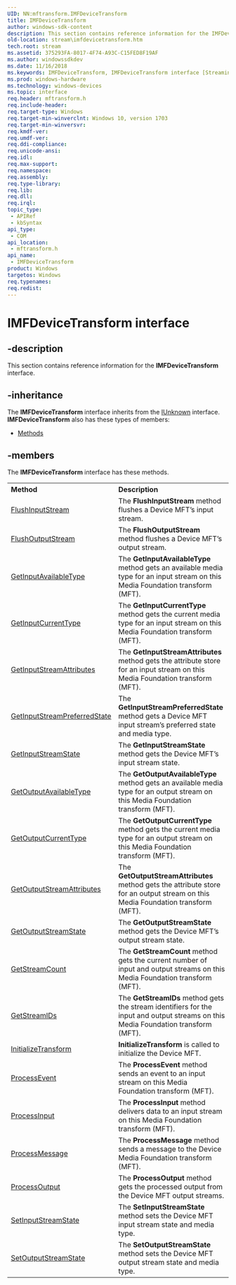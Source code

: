 ```yaml
---
UID: NN:mftransform.IMFDeviceTransform
title: IMFDeviceTransform
author: windows-sdk-content
description: This section contains reference information for the IMFDeviceTransform interface.
old-location: stream\imfdevicetransform.htm
tech.root: stream
ms.assetid: 375293FA-8017-4F74-A93C-C15FED8F19AF
ms.author: windowssdkdev
ms.date: 11/16/2018
ms.keywords: IMFDeviceTransform, IMFDeviceTransform interface [Streaming Media Devices], IMFDeviceTransform interface [Streaming Media Devices],described, mftransform/IMFDeviceTransform, stream.imfdevicetransform
ms.prod: windows-hardware
ms.technology: windows-devices
ms.topic: interface
req.header: mftransform.h
req.include-header: 
req.target-type: Windows
req.target-min-winverclnt: Windows 10, version 1703
req.target-min-winversvr: 
req.kmdf-ver: 
req.umdf-ver: 
req.ddi-compliance: 
req.unicode-ansi: 
req.idl: 
req.max-support: 
req.namespace: 
req.assembly: 
req.type-library: 
req.lib: 
req.dll: 
req.irql: 
topic_type:
 - APIRef
 - kbSyntax
api_type:
 - COM
api_location:
 - mftransform.h
api_name:
 - IMFDeviceTransform
product: Windows
targetos: Windows
req.typenames: 
req.redist: 
---
```


# IMFDeviceTransform interface


## -description


This section contains reference information for the <b>IMFDeviceTransform</b> interface.


## -inheritance

The <b xmlns:loc="http://microsoft.com/wdcml/l10n">IMFDeviceTransform</b> interface inherits from the <a href="https://msdn.microsoft.com/33f1d79a-33fc-4ce5-a372-e08bda378332">IUnknown</a> interface. <b>IMFDeviceTransform</b> also has these types of members:
<ul>
<li><a href="https://docs.microsoft.com/">Methods</a></li>
</ul>

## -members

The <b>IMFDeviceTransform</b> interface has these methods.
<table class="members" id="memberListMethods">
<tr>
<th align="left" width="37%">Method</th>
<th align="left" width="63%">Description</th>
</tr>
<tr data="declared;">
<td align="left" width="37%">
<a href="https://msdn.microsoft.com/646A9446-B87A-40B5-8A0F-9DE67286825B">FlushInputStream</a>
</td>
<td align="left" width="63%">
The <b>FlushInputStream</b> method flushes a Device MFT’s input stream.

</td>
</tr>
<tr data="declared;">
<td align="left" width="37%">
<a href="https://msdn.microsoft.com/261CA606-2813-4FE4-955D-6AEA338EC0FC">FlushOutputStream</a>
</td>
<td align="left" width="63%">
The <b>FlushOutputStream</b> method flushes a Device MFT’s output stream.

</td>
</tr>
<tr data="declared;">
<td align="left" width="37%">
<a href="https://msdn.microsoft.com/7F3DA67A-AC31-43A5-83AF-7744F6AA5810">GetInputAvailableType</a>
</td>
<td align="left" width="63%">
The <b>GetInputAvailableType</b> method gets an available media type for an input stream on this Media Foundation transform (MFT).

</td>
</tr>
<tr data="declared;">
<td align="left" width="37%">
<a href="https://msdn.microsoft.com/8E2955AD-ECBD-4C24-972A-8F670DC08F0F">GetInputCurrentType</a>
</td>
<td align="left" width="63%">
The <b>GetInputCurrentType</b> method gets the current media type for an input stream on this Media Foundation transform (MFT).

</td>
</tr>
<tr data="declared;">
<td align="left" width="37%">
<a href="https://msdn.microsoft.com/087696C2-BD29-4BAE-8285-1B127E0D076E">GetInputStreamAttributes</a>
</td>
<td align="left" width="63%">
The <b>GetInputStreamAttributes</b> method gets the attribute store for an input stream on this Media Foundation transform (MFT).

</td>
</tr>
<tr data="declared;">
<td align="left" width="37%">
<a href="https://msdn.microsoft.com/56334B73-DCBC-4999-9685-2489D6C15E2E">GetInputStreamPreferredState</a>
</td>
<td align="left" width="63%">
The <b>GetInputStreamPreferredState</b> method gets a Device MFT input stream’s preferred state and media type.

</td>
</tr>
<tr data="declared;">
<td align="left" width="37%">
<a href="https://msdn.microsoft.com/B5319512-EC6C-4940-881E-3DB1CA7BF0E3">GetInputStreamState</a>
</td>
<td align="left" width="63%">
The  <b>GetInputStreamState</b> method gets the Device MFT’s input stream state.

</td>
</tr>
<tr data="declared;">
<td align="left" width="37%">
<a href="https://msdn.microsoft.com/B4224C70-5864-4AE3-8388-2B9A62517B62">GetOutputAvailableType</a>
</td>
<td align="left" width="63%">
The <b>GetOutputAvailableType</b> method gets an available media type for an output stream on this Media Foundation transform (MFT).

</td>
</tr>
<tr data="declared;">
<td align="left" width="37%">
<a href="https://msdn.microsoft.com/ABDDED13-5C35-4030-838B-92BECA23F6A2">GetOutputCurrentType</a>
</td>
<td align="left" width="63%">
The <b>GetOutputCurrentType</b> method gets the current media type for an output stream on this Media Foundation transform (MFT).

</td>
</tr>
<tr data="declared;">
<td align="left" width="37%">
<a href="https://msdn.microsoft.com/ABC8699B-0DFB-401B-9DB2-F3EBA5A64C8B">GetOutputStreamAttributes</a>
</td>
<td align="left" width="63%">
The <b>GetOutputStreamAttributes</b> method gets the attribute store for an output stream on this Media Foundation transform (MFT).

</td>
</tr>
<tr data="declared;">
<td align="left" width="37%">
<a href="https://msdn.microsoft.com/A79FC296-7D18-4C74-97E0-F37475AB90D5">GetOutputStreamState</a>
</td>
<td align="left" width="63%">
The  <b>GetOutputStreamState</b> method gets the Device MFT’s output stream state.

</td>
</tr>
<tr data="declared;">
<td align="left" width="37%">
<a href="https://msdn.microsoft.com/6FD4B393-05E6-4400-B1A3-D69B7F1B90F0">GetStreamCount</a>
</td>
<td align="left" width="63%">
The <b>GetStreamCount</b> method gets the current number of input and output streams on this Media Foundation transform (MFT).

</td>
</tr>
<tr data="declared;">
<td align="left" width="37%">
<a href="https://msdn.microsoft.com/378A8E3F-8B1E-4C0B-9C30-FE78E1939422">GetStreamIDs</a>
</td>
<td align="left" width="63%">
The  <b>GetStreamIDs</b> method gets the stream identifiers for the input and output streams on this Media Foundation transform (MFT).

</td>
</tr>
<tr data="declared;">
<td align="left" width="37%">
<a href="https://msdn.microsoft.com/02ACBC34-0514-4EAE-AC48-62F6AE219E93">InitializeTransform</a>
</td>
<td align="left" width="63%">
<b>InitializeTransform</b> is called to initialize the Device MFT.

</td>
</tr>
<tr data="declared;">
<td align="left" width="37%">
<a href="https://msdn.microsoft.com/6E8B208C-A492-41C8-9A86-34B11375053B">ProcessEvent</a>
</td>
<td align="left" width="63%">
The <b>ProcessEvent</b> method sends an event to an input stream on this Media Foundation transform (MFT).

</td>
</tr>
<tr data="declared;">
<td align="left" width="37%">
<a href="https://msdn.microsoft.com/EB4197BA-5963-45E7-B196-94F907637EBB">ProcessInput</a>
</td>
<td align="left" width="63%">
The <b>ProcessInput</b> method delivers data to an input stream on this Media Foundation transform (MFT).

</td>
</tr>
<tr data="declared;">
<td align="left" width="37%">
<a href="https://msdn.microsoft.com/890CAC55-CF9E-420C-ACFC-5A92E53258AA">ProcessMessage</a>
</td>
<td align="left" width="63%">
The    <b>ProcessMessage</b> method sends a message to the Device Media Foundation transform (MFT).

</td>
</tr>
<tr data="declared;">
<td align="left" width="37%">
<a href="https://msdn.microsoft.com/A99242D6-5225-493C-A5A8-CFDBB49D01A0">ProcessOutput</a>
</td>
<td align="left" width="63%">
The <b>ProcessOutput</b> method gets the processed output from the Device MFT output streams.

</td>
</tr>
<tr data="declared;">
<td align="left" width="37%">
<a href="https://msdn.microsoft.com/010E482E-7464-45AE-80B6-9456864E1C96">SetInputStreamState</a>
</td>
<td align="left" width="63%">
The <b>SetInputStreamState</b> method sets the Device MFT input stream state and media type.

</td>
</tr>
<tr data="declared;">
<td align="left" width="37%">
<a href="https://msdn.microsoft.com/E44A5D0C-440A-4929-9640-AD2F7AA7D19F">SetOutputStreamState</a>
</td>
<td align="left" width="63%">
The <b>SetOutputStreamState</b> method sets the Device MFT output stream state and media type.

</td>
</tr>
</table> 

